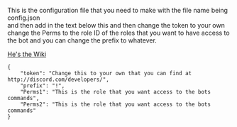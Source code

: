 This is the configuration file that you need to make with the file name being <br/>
config.json <br/>
and then add in the text below this and then change the token to your own change the Perms to the role ID of the roles that you want to have access to the bot and you can change the prefix to whatever.


[He's the Wiki](../../wiki)



```
{
    "token": "Change this to your own that you can find at http://discord.com/developers/",
    "prefix": "!",
    "Perms1": "This is the role that you want access to the bots commands",
    "Perms2": "This is the role that you want access to the bots commands"
}
```
